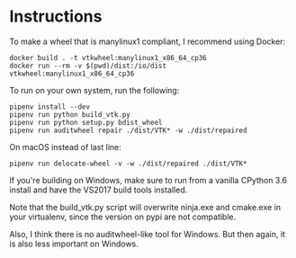 # Instructions

To make a wheel that is manylinux1 compliant, I recommend using Docker:

```
docker build . -t vtkwheel:manylinux1_x86_64_cp36
docker run --rm -v $(pwd)/dist:/io/dist vtkwheel:manylinux1_x86_64_cp36
```

To run on your own system, run the following:

```
pipenv install --dev
pipenv run python build_vtk.py
pipenv run python setup.py bdist_wheel
pipenv run auditwheel repair ./dist/VTK* -w ./dist/repaired
```

On macOS instead of last line:

```
pipenv run delocate-wheel -v -w ./dist/repaired ./dist/VTK*
```

If you're building on Windows, make sure to run from a vanilla CPython 3.6 install and have the VS2017 build tools installed.

Note that the build_vtk.py script will overwrite ninja.exe and cmake.exe in your virtualenv, since the version on pypi are not compatible.

Also, I think there is no auditwheel-like tool for Windows. But then again, it is also less important on Windows.
